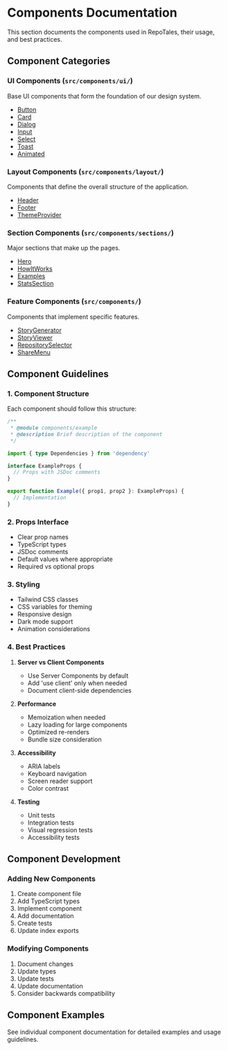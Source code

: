 # Components Documentation

This section documents the components used in RepoTales, their usage, and best practices.

## Component Categories

### UI Components (`src/components/ui/`)

Base UI components that form the foundation of our design system.

- [Button](./ui/button.md)
- [Card](./ui/card.md)
- [Dialog](./ui/dialog.md)
- [Input](./ui/input.md)
- [Select](./ui/select.md)
- [Toast](./ui/toast.md)
- [Animated](./ui/animated.md)

### Layout Components (`src/components/layout/`)

Components that define the overall structure of the application.

- [Header](./layout/header.md)
- [Footer](./layout/footer.md)
- [ThemeProvider](./layout/theme-provider.md)

### Section Components (`src/components/sections/`)

Major sections that make up the pages.

- [Hero](./sections/hero.md)
- [HowItWorks](./sections/how-it-works.md)
- [Examples](./sections/examples.md)
- [StatsSection](./sections/stats-section.md)

### Feature Components (`src/components/`)

Components that implement specific features.

- [StoryGenerator](./features/story-generator.md)
- [StoryViewer](./features/story-viewer.md)
- [RepositorySelector](./features/repository-selector.md)
- [ShareMenu](./features/share-menu.md)

## Component Guidelines

### 1. Component Structure

Each component should follow this structure:

```typescript
/**
 * @module components/example
 * @description Brief description of the component
 */

import { type Dependencies } from 'dependency'

interface ExampleProps {
  // Props with JSDoc comments
}

export function Example({ prop1, prop2 }: ExampleProps) {
  // Implementation
}
```

### 2. Props Interface

- Clear prop names
- TypeScript types
- JSDoc comments
- Default values where appropriate
- Required vs optional props

### 3. Styling

- Tailwind CSS classes
- CSS variables for theming
- Responsive design
- Dark mode support
- Animation considerations

### 4. Best Practices

1. **Server vs Client Components**

   - Use Server Components by default
   - Add 'use client' only when needed
   - Document client-side dependencies

2. **Performance**

   - Memoization when needed
   - Lazy loading for large components
   - Optimized re-renders
   - Bundle size consideration

3. **Accessibility**

   - ARIA labels
   - Keyboard navigation
   - Screen reader support
   - Color contrast

4. **Testing**
   - Unit tests
   - Integration tests
   - Visual regression tests
   - Accessibility tests

## Component Development

### Adding New Components

1. Create component file
2. Add TypeScript types
3. Implement component
4. Add documentation
5. Create tests
6. Update index exports

### Modifying Components

1. Document changes
2. Update types
3. Update tests
4. Update documentation
5. Consider backwards compatibility

## Component Examples

See individual component documentation for detailed examples and usage guidelines.

